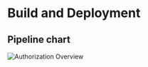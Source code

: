 # Build and Deployment

## Pipeline chart
 ![Authorization Overview](assets/drawio/build-deploy-pipeline-Seite-1.svg)
